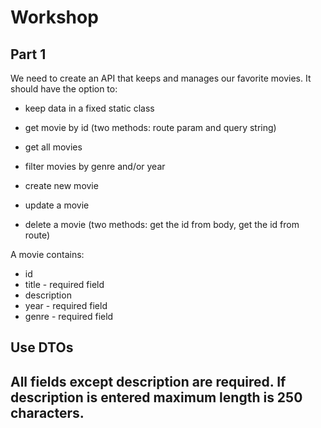 # Workshop 
## Part 1
We need to create an API that keeps and manages our favorite movies. It should have the option to:
* keep data in a fixed static class

* get movie by id (two methods: route param and query string)
* get all movies 
* filter movies by genre and/or year
* create new movie
* update a movie
* delete a movie (two methods: get the id from body, get the id from route)

A movie contains:
* id
* title - required field
* description
* year - required field
* genre - required field

## Use DTOs

## All fields except description are required. If description is entered maximum length is 250 characters.


